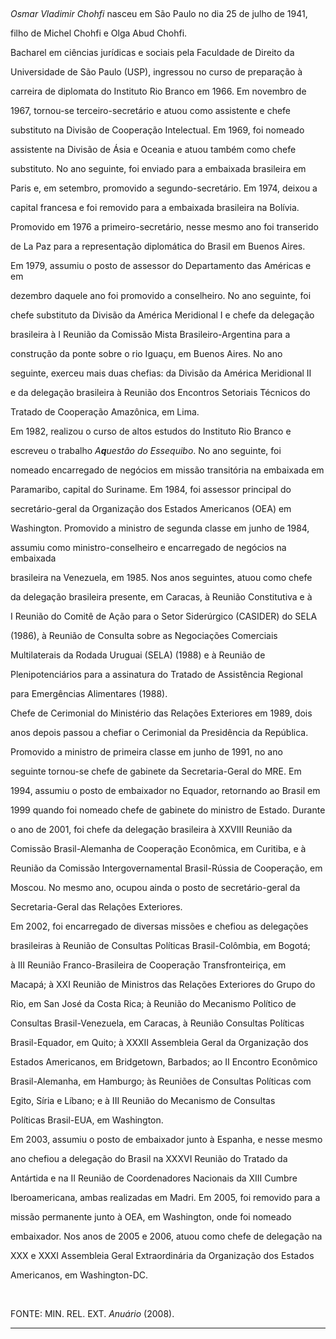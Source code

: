

 



*Osmar Vladimir Chohfi* nasceu em São Paulo no dia 25 de julho de 1941,

filho de Michel Chohfi e Olga Abud Chohfi.



Bacharel em ciências jurídicas e sociais pela Faculdade de Direito da

Universidade de São Paulo (USP), ingressou no curso de preparação à

carreira de diplomata do Instituto Rio Branco em 1966. Em novembro de

1967, tornou-se terceiro-secretário e atuou como assistente e chefe

substituto na Divisão de Cooperação Intelectual. Em 1969, foi nomeado

assistente na Divisão de Ásia e Oceania e atuou também como chefe

substituto. No ano seguinte, foi enviado para a embaixada brasileira em

Paris e, em setembro, promovido a segundo-secretário. Em 1974, deixou a

capital francesa e foi removido para a embaixada brasileira na Bolívia.

Promovido em 1976 a primeiro-secretário, nesse mesmo ano foi transerido

de La Paz para a representação diplomática do Brasil em Buenos Aires.



Em 1979, assumiu o posto de assessor do Departamento das Américas e em

dezembro daquele ano foi promovido a conselheiro. No ano seguinte, foi

chefe substituto da Divisão da América Meridional I e chefe da delegação

brasileira à I Reunião da Comissão Mista Brasileiro-Argentina para a

construção da ponte sobre o rio Iguaçu, em Buenos Aires. No ano

seguinte, exerceu mais duas chefias: da Divisão da América Meridional II

e da delegação brasileira à Reunião dos Encontros Setoriais Técnicos do

Tratado de Cooperação Amazônica, em Lima.



Em 1982, realizou o curso de altos estudos do Instituto Rio Branco e

escreveu o trabalho *A**q**uestão do Essequibo*. No ano seguinte, foi

nomeado encarregado de negócios em missão transitória na embaixada em

Paramaribo, capital do Suriname. Em 1984, foi assessor principal do

secretário-geral da Organização dos Estados Americanos (OEA) em

Washington. Promovido a ministro de segunda classe em junho de 1984,

assumiu como ministro-conselheiro e encarregado de negócios na embaixada

brasileira na Venezuela, em 1985. Nos anos seguintes, atuou como chefe

da delegação brasileira presente, em Caracas, à Reunião Constitutiva e à

I Reunião do Comitê de Ação para o Setor Siderúrgico (CASIDER) do SELA

(1986), à Reunião de Consulta sobre as Negociações Comerciais

Multilaterais da Rodada Uruguai (SELA) (1988) e à Reunião de

Plenipotenciários para a assinatura do Tratado de Assistência Regional

para Emergências Alimentares (1988).



Chefe de Cerimonial do Ministério das Relações Exteriores em 1989, dois

anos depois passou a chefiar o Cerimonial da Presidência da República.

Promovido a ministro de primeira classe em junho de 1991, no ano

seguinte tornou-se chefe de gabinete da Secretaria-Geral do MRE. Em

1994, assumiu o posto de embaixador no Equador, retornando ao Brasil em

1999 quando foi nomeado chefe de gabinete do ministro de Estado. Durante

o ano de 2001, foi chefe da delegação brasileira à XXVIII Reunião da

Comissão Brasil-Alemanha de Cooperação Econômica, em Curitiba, e à

Reunião da Comissão Intergovernamental Brasil-Rússia de Cooperação, em

Moscou. No mesmo ano, ocupou ainda o posto de secretário-geral da

Secretaria-Geral das Relações Exteriores.



Em 2002, foi encarregado de diversas missões e chefiou as delegações

brasileiras à Reunião de Consultas Políticas Brasil-Colômbia, em Bogotá;

à III Reunião Franco-Brasileira de Cooperação Transfronteiriça, em

Macapá; à XXI Reunião de Ministros das Relações Exteriores do Grupo do

Rio, em San José da Costa Rica; à Reunião do Mecanismo Político de

Consultas Brasil-Venezuela, em Caracas, à Reunião Consultas Políticas

Brasil-Equador, em Quito; à XXXII Assembleia Geral da Organização dos

Estados Americanos, em Bridgetown, Barbados; ao II Encontro Econômico

Brasil-Alemanha, em Hamburgo; às Reuniões de Consultas Políticas com

Egito, Síria e Líbano; e à III Reunião do Mecanismo de Consultas

Políticas Brasil-EUA, em Washington.



Em 2003, assumiu o posto de embaixador junto à Espanha, e nesse mesmo

ano chefiou a delegação do Brasil na XXXVI Reunião do Tratado da

Antártida e na II Reunião de Coordenadores Nacionais da XIII Cumbre

Iberoamericana, ambas realizadas em Madri. Em 2005, foi removido para a

missão permanente junto à OEA, em Washington, onde foi nomeado

embaixador. Nos anos de 2005 e 2006, atuou como chefe de delegação na

XXX e XXXI Assembleia Geral Extraordinária da Organização dos Estados

Americanos, em Washington-DC.



 



FONTE: MIN. REL. EXT. *Anuário* (2008).



* * * * *

